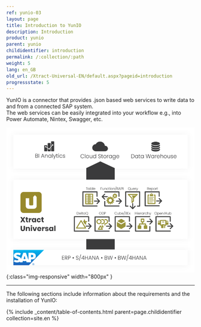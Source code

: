```yaml
---
ref: yunio-03
layout: page
title: Introduction to YunIO
description: Introduction
product: yunio
parent: yunio
childidentifier: introduction
permalink: /:collection/:path
weight: 5
lang: en_GB
old_url: /Xtract-Universal-EN/default.aspx?pageid=introduction
progressstate: 5
---
```


YunIO is a connector that provides .json based web services to write data to and from a connected SAP system. <br>
The web services can be easily integrated into your workflow e.g., into Power Automate, Nintex, Swagger, etc.

![YunIO-Components](/img/content/xu/xu_components.png){:class="img-responsive" width="800px" }

*****
The following sections include information about the requirements and the installation of YunIO:

{% include _content/table-of-contents.html parent=page.childidentifier collection=site.en %}